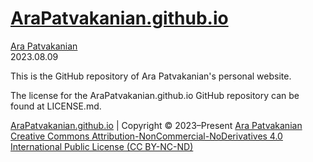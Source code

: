 # [AraPatvakanian.github.io](https://github.com/AraPatvakanian/AraPatvakanian.github.io)

[Ara Patvakanian](https://AraPatvakanian.GitHub.io) \
2023.08.09

This is the GitHub repository of Ara Patvakanian's personal website.

The license for the AraPatvakanian.github.io GitHub repository can be found at LICENSE.md.

[AraPatvakanian.github.io](https://github.com/AraPatvakanian/AraPatvakanian.github.io) | Copyright © 2023–Present [Ara Patvakanian](https://AraPatvakanian.GitHub.io) \
[Creative Commons Attribution-NonCommercial-NoDerivatives 4.0 International Public License (CC BY-NC-ND)](https://creativecommons.org/licenses/by-nc-nd/4.0/legalcode)
